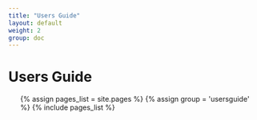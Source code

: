 ```yaml
---
title: "Users Guide"
layout: default
weight: 2
group: doc
---
```


# Users Guide

<ul>
  {% assign pages_list = site.pages  %}
  {% assign group = 'usersguide' %}
  {% include pages_list %}
</ul>
